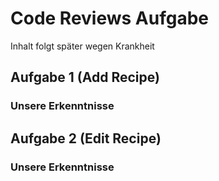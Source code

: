 # Code Reviews Aufgabe
Inhalt folgt später wegen Krankheit

## Aufgabe 1 (Add Recipe)

### Unsere Erkenntnisse 

## Aufgabe 2 (Edit Recipe)

### Unsere Erkenntnisse 
